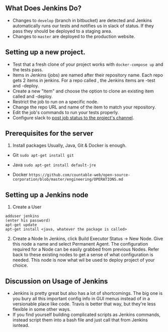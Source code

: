 

## What Does Jenkins Do?

  * Changes to `develop` (branch in bitbucket) are detected and Jenkins automatically runs our tests and notifies us in slack of status. If they pass they should be deployed to a staging area.
  * Changes to `master` are deployed to the production website.

## Setting up a new project.

  * Test that a fresh clone of your project works with `docker-compose up` and the tests pass.
  * Items in Jenkins (jobs) are named after their repository name. Each repo gets 2 items in jenkins. For a repo called <repo name>, the Jenkins items are <repo-name>-test and <repo-name>-deploy.
  * Create a new "item" and choose the option to clone an existing item called <repo name> and <repo name>-deploy.
  * Restrict the job to run on a specific node.
  * Change the repo URL and name of the item to match your repository.
  * Edit the job's commands to run your tests properly.
  * Configure slack to [post job status to the project's channel](https://github.com/jenkinsci/slack-plugin#install-instructions-for-slack).
 
## Prerequisites for the server

   1. Install packages
   Usually, Java, Git & Docker is enough.

   * Git
   ``
   sudo apt-get install git
   ``

   * Java
   ``
   sudo apt-get install default-jre
   ``

   * Docker
   ``
   https://github.com/countable-web/open-source-corporation/blob/master/engineering/OPERATIONS.md
   ``

## Setting up a Jenkins node

   1. Create a User
   ```
   adduser jenkins
   (enter his password)
   apt-get update
   apt-get install <java, whatever the package is called>
   ```
   
   2. Create a Node
   In Jenkins, click Build Executor Status -> New Node.  Give this node a name and select Permanent Agent.
   The configuration required for a Node can be easily grabbed from previous Nodes. Refer back to these existing
   nodes to get a sense of what configuration is needed. This node is now what wil be used to deploy project of your choice.
   

## Discussion on Usage of Jenkins

  * Jenkins is pretty great but also has a lot of shortcomings. The big one is you bury all this important config info in GUI menus instead of in a versionable place like code. Travis is better that way, but they're less flexible in some other ways.
  * If you find yourself building complicated scripts as Jenkins commands, instead script them into a bash file and just call that from Jenkins isntead.

